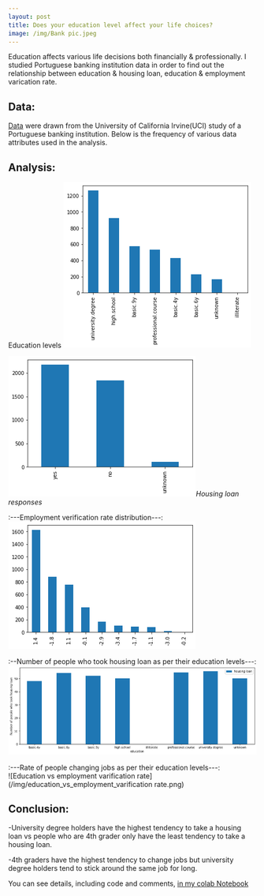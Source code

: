 ```yaml
---
layout: post
title: Does your education level affect your life choices?
image: /img/Bank pic.jpeg
---
```


Education affects various life decisions both financially & professionally. I studied Portuguese banking institution data in order to find out the relationship between education & housing loan, education & employment varication rate.

## Data: 

[Data](https://archive.ics.uci.edu/ml/datasets/Bank+Marketing) were drawn from the University of California Irvine(UCI) study of a Portuguese banking institution. Below is the frequency of various data attributes used in the analysis.

## Analysis:

Education levels 
![Education levels](/img/education_levels.png)


![Housing loan responses](/img/Housing_loan_categories.png)*Housing loan responses*


:---Employment  verification rate distribution---:  
![Employment  verification rate](/img/emplyment_varications_rates.png)

:--Number of people who took housing loan as per their education levels---:  
![Education vs housing loan](/img/education_vs_housing_loan.png)

:---Rate of people changing jobs as per their education levels---:  
![Education vs employment varification rate](/img/education_vs_employment_varification rate.png)

## Conclusion: 

-University degree holders have the highest tendency to take a housing loan vs people who are 4th grader only have the least tendency to take a housing loan.


-4th graders have the highest tendency to change jobs but university degree holders tend to stick around the same job for long.

You can see details, including code and comments, [in my colab Notebook](https://colab.research.google.com/drive/1crJSmedYbpQfSciFTIGqLwPueqp8txNv)
